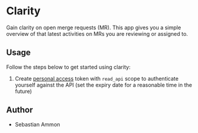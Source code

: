 # Clarity

Gain clarity on open merge requests (MR). This app gives you a simple overview of that latest activities on MRs you are
reviewing or assigned to.

## Usage

Follow the steps below to get started using clarity:

1. Create
   [personal access](https://docs.gitlab.com/ee/user/profile/personal_access_tokens.html#create-a-personal-access-token)
   token with `read_api` scope to authenticate yourself against the API (set the expiry date for a reasonable time in
   the future)

## Author

* Sebastian Ammon
